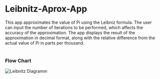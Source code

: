 # Leibnitz-Aprox-App
This app approximates the value of Pi using the Leibniz formula. The user can input the number of iterations to be performed, which affects the accuracy of the approximation. The app displays the result of the approximation in decimal format, along with the relative difference from the actual value of Pi in parts per thousand.
<br>
<br>
<h3>Flow Chart</h3>

![Leibnitz Diagramm](https://user-images.githubusercontent.com/65002100/231958524-5f561b32-5e9b-4960-81db-386376f0c993.jpg)
